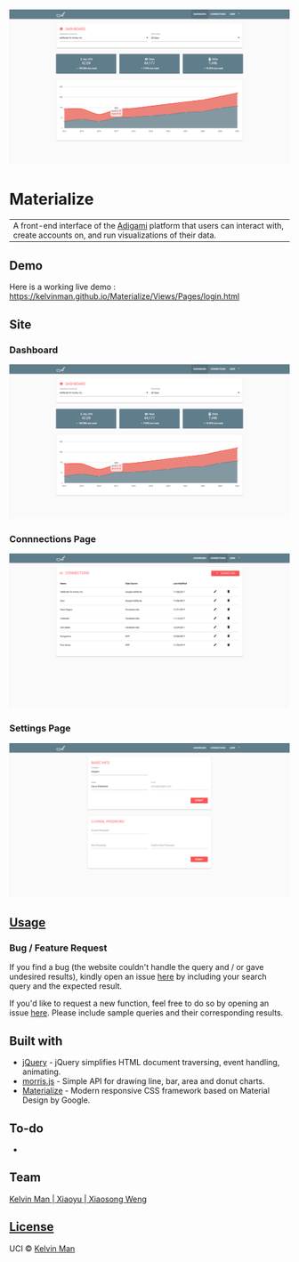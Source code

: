 # ![Materialize](img/demo/dashboard.png)
# Materialize
<table>
<tr>
<td>
  A front-end interface of the <a href="http://www.adigami.com">Adigami</a> platform that users can interact with, create accounts on, and run visualizations of their data.
</td>
</tr>
</table>


## Demo

Here is a working live demo :  https://kelvinman.github.io/Materialize/Views/Pages/login.html


## Site

### Dashboard

![ScreenShot](img/demo/dashboard.png)

### Connnections Page

![ScreenShot](img/demo/connections.png)

### Settings Page

![ScreenShot](img/demo/settings.png)


## [Usage](https://kelvinman.github.io/Materialize/)

### Bug / Feature Request

If you find a bug (the website couldn't handle the query and / or gave undesired results), kindly open an issue [here](https://github.com/kelvinman/Materialize/issues/new) by including your search query and the expected result.

If you'd like to request a new function, feel free to do so by opening an issue [here](https://github.com/kelvinman/Materialize/issues/new). Please include sample queries and their corresponding results.


## Built with

- [jQuery](https://www.w3schools.com/jquery/default.asp) - jQuery simplifies HTML document traversing, event handling, animating.
- [morris.js](http://morrisjs.github.io/morris.js/) - Simple API for drawing line, bar, area and donut charts.
- [Materialize](http://materializecss.com/) - Modern responsive CSS framework based on Material Design by Google.


## To-do

-


## Team

[Kelvin Man ](https://github.com/kelvinman) |[ Xiaoyu ](https://github.com/xwen5) |[ Xiaosong Weng ](https://github.com/Nyarukoooo)


## [License]()

UCI © [Kelvin Man ](https://github.com/kelvinman)
